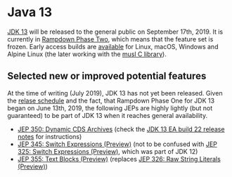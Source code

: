 # Java 13

[JDK 13](https://openjdk.java.net/projects/jdk/13/) will be released to the general public on September 17th, 2019.
It is currently in [Rampdown Phase Two](https://mail.openjdk.java.net/pipermail/jdk-dev/2019-July/003170.html), which means that the feature set is frozen.
Early access builds are [available](http://jdk.java.net/13/) for Linux, macOS, Windows and Alpine Linux (the later working with the [musl C library](http://www.musl-libc.org/)).

## Selected new or improved potential features

At the time of writing (July 2019), JDK 13 has not yet been released.
Given the [relase schedule](https://openjdk.java.net/jeps/3) and the fact, that Rampdown Phase One for JDK 13 began on June 13th, 2019, the following JEPs are highly lightly (but not guaranteed) to be part of JDK 13 when it reaches general availability.

- [JEP 350: Dynamic CDS Archives](https://openjdk.java.net/jeps/350) (check the [JDK 13 EA build 22 release notes](https://jdk.java.net/13/release-notes#JDK-8207812) for instructions)
- [JEP 345: Switch Expressions (Preview)](https://openjdk.java.net/jeps/354) (not to be confused with [JEP 325: Switch Expressions (Preview)](https://openjdk.java.net/jeps/325), which was part of JDK 12)
- [JEP 355: Text Blocks (Preview)](https://openjdk.java.net/jeps/355) (replaces [JEP 326: Raw String Literals (Preview)](https://openjdk.java.net/jeps/326))
